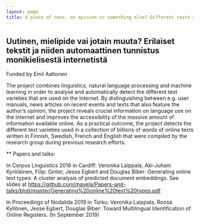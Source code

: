```yaml
---
layout: page
title: A piece of news, an opinion or something else? Different texts and their detection from the multilingual Internet
---
```


## Uutinen, mielipide vai jotain muuta? Erilaiset tekstit ja niiden automaattinen tunnistus monikielisestä internetistä

Funded by Emil Aaltonen

The project combines linguistics, natural language processing and machine learning in order to analyse and automatically detect the different text varieties that are used on the internet. By distinguishing between e.g. user manuals, news articles on recent events and texts that also feature the author’s opinion, the project reveals crucial information on language use on the internet and improves the accessibility of the massive amount of information available online. As a practical outcome, the project detects the different text varieties used in a collection of billions of words of online texts written in Finnish, Swedish, French and English that were compiled by the research group during previous research efforts. 

** Papers and talks:

In Corpus Linguistics 2019 in Cardiff:
Veronika Laippala, Aki-Juhani Kyröläinen, Filip: Ginter, Jesse Egbert and Douglas Biber: Generating online text types: A cluster analysis of predicted document embeddings. See slides at https://github.com/mavela/Papers-and-talks/blob/master/Generating%20online%20text%20types.pdf

In Proceedings of Nodalida 2019 in Turku:
Veronika Laippala, Roosa Kyllönen, Jesse Egbert, Douglas Biber: Toward Multilingual Identification of Online Registers. (In September 2019)

